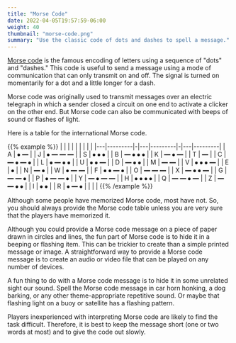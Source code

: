 ```yaml
---
title: "Morse Code"
date: 2022-04-05T19:57:59-06:00
weight: 40
thumbnail: "morse-code.png"
summary: "Use the classic code of dots and dashes to spell a message."
---
```


[Morse code] is the famous encoding of letters using a sequence of "dots"
and "dashes." This code is useful to send a message using a mode of
communication that can only transmit on and off. The signal is turned on
momentarily for a dot and a little longer for a dash.

Morse code was originally used to transmit messages over an electric
telegraph in which a sender closed a circuit on one end to activate a
clicker on the other end. But Morse code can also be communicated with
beeps of sound or flashes of light.

Here is a table for the international Morse code.

{{% example %}}
|   |         | |   |         | |   |         |
|---|---------|-|---|---------|-|---|---------|
| A | ⦁ ━     | | J | ⦁ ━ ━ ━ | | S | ⦁ ⦁ ⦁   |
| B | ━ ⦁ ⦁ ⦁ | | K | ━ ⦁ ━   | | T | ━       |
| C | ━ ⦁ ━ ⦁ | | L | ⦁ ━ ⦁ ⦁ | | U | ⦁ ⦁ ━   |
| D | ━ ⦁ ⦁   | | M | ━ ━     | | V | ⦁ ⦁ ⦁ ━ |
| E | ⦁       | | N | ━ ⦁     | | W | ⦁ ━ ━   |
| F | ⦁ ⦁ ━ ⦁ | | O | ━ ━ ━   | | X | ━ ⦁ ⦁ ━ |
| G | ━ ━ ⦁   | | P | ⦁ ━ ━ ⦁ | | Y | ━ ⦁ ━ ━ |
| H | ⦁ ⦁ ⦁ ⦁ | | Q | ━ ━ ⦁ ━ | | Z | ━ ━ ⦁ ⦁ |
| I | ⦁ ⦁     | | R | ⦁ ━ ⦁   | |   |         |
{{% /example %}}

Although some people have memorized Morse code, most have not. So, you
should always provide the Morse code table unless you are very sure that the
players have memorized it.

Although you could provide a Morse code message on a piece of paper drawn
in circles and lines, the fun part of Morse code is to hide it in a beeping
or flashing item. This can be trickier to create than a simple printed
message or image. A straightforward way to provide a Morse code message is
to create an audio or video file that can be played on any number of
devices.

A fun thing to do with a Morse code message is to hide it in some unrelated
sight our sound. Spell the Morse code message in car horn honking, a dog
barking, or any other theme-appropriate repetitive sound. Or maybe that
flashing light on a buoy or satellite has a flashing pattern.

Players inexperienced with interpreting Morse code are likely to find the
task difficult. Therefore, it is best to keep the message short (one or two
words at most) and to give the code out slowly.


[Morse code]: https://en.wikipedia.org/wiki/Morse_code
